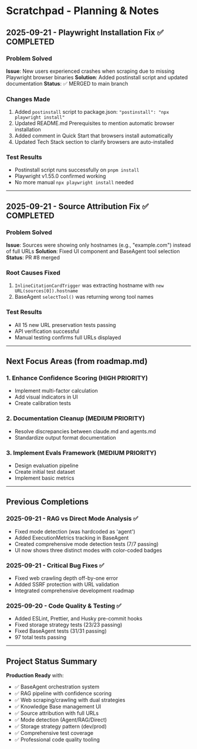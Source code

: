 # Scratchpad - Planning & Notes

## 2025-09-21 - Playwright Installation Fix ✅ COMPLETED

### Problem Solved

**Issue**: New users experienced crashes when scraping due to missing Playwright browser binaries
**Solution**: Added postinstall script and updated documentation
**Status**: ✅ MERGED to main branch

### Changes Made

1. Added `postinstall` script to package.json: `"postinstall": "npx playwright install"`
2. Updated README.md Prerequisites to mention automatic browser installation
3. Added comment in Quick Start that browsers install automatically
4. Updated Tech Stack section to clarify browsers are auto-installed

### Test Results

- Postinstall script runs successfully on `pnpm install`
- Playwright v1.55.0 confirmed working
- No more manual `npx playwright install` needed

---

## 2025-09-21 - Source Attribution Fix ✅ COMPLETED

### Problem Solved

**Issue**: Sources were showing only hostnames (e.g., "example.com") instead of full URLs
**Solution**: Fixed UI component and BaseAgent tool selection
**Status**: PR #8 merged

### Root Causes Fixed

1. `InlineCitationCardTrigger` was extracting hostname with `new URL(sources[0]).hostname`
2. BaseAgent `selectTool()` was returning wrong tool names

### Test Results

- All 15 new URL preservation tests passing
- API verification successful
- Manual testing confirms full URLs displayed

---

## Next Focus Areas (from roadmap.md)

### 1. Enhance Confidence Scoring (HIGH PRIORITY)

- Implement multi-factor calculation
- Add visual indicators in UI
- Create calibration tests

### 2. Documentation Cleanup (MEDIUM PRIORITY)

- Resolve discrepancies between claude.md and agents.md
- Standardize output format documentation

### 3. Implement Evals Framework (MEDIUM PRIORITY)

- Design evaluation pipeline
- Create initial test dataset
- Implement basic metrics

---

## Previous Completions

### 2025-09-21 - RAG vs Direct Mode Analysis ✅

- Fixed mode detection (was hardcoded as 'agent')
- Added ExecutionMetrics tracking in BaseAgent
- Created comprehensive mode detection tests (7/7 passing)
- UI now shows three distinct modes with color-coded badges

### 2025-09-21 - Critical Bug Fixes ✅

- Fixed web crawling depth off-by-one error
- Added SSRF protection with URL validation
- Integrated comprehensive development roadmap

### 2025-09-20 - Code Quality & Testing ✅

- Added ESLint, Prettier, and Husky pre-commit hooks
- Fixed storage strategy tests (23/23 passing)
- Fixed BaseAgent tests (31/31 passing)
- 97 total tests passing

---

## Project Status Summary

**Production Ready** with:

- ✅ BaseAgent orchestration system
- ✅ RAG pipeline with confidence scoring
- ✅ Web scraping/crawling with dual strategies
- ✅ Knowledge Base management UI
- ✅ Source attribution with full URLs
- ✅ Mode detection (Agent/RAG/Direct)
- ✅ Storage strategy pattern (dev/prod)
- ✅ Comprehensive test coverage
- ✅ Professional code quality tooling
